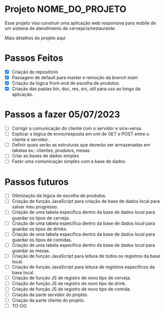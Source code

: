# Projeto NOME_DO_PROJETO #
Esse projeto visa construir uma aplicação web responsiva para mobile de um sistema de atendimento de cervejaria/restaurante.

Mais detalhes do projeto aqui

# Passos Feitos #
- [X] Criação do repositório
- [X] Passagem de default para master e remoção da branch main
- [X] Criação da lógica front-end de escolha de produtos.
- [X] Criação das pastas bin, doc, res, src, util para uso ao longo da aplicação.

# Passos a fazer 05/07/2023 #
- [ ] Corrigir a comunicação do cliente com o servidor e vice-versa.
- [ ] Explicar a lógica de envio/resposta em xml de GET e POST entre o cliente e servidor.
- [ ] Definir quais serão as estruturas que deverão ser armazenadas em tabelas ex.: clientes, produtos, mesas
- [ ] Criar as bases de dados simples
- [ ] Fazer uma comunicação simples com a base de dados

# Passos futuros #
- [ ] Otimização da lógica de escolha de produtos.
- [ ] Criação de função JavaScript para criação de base de dados local para salvar meu progresso.
- [ ] Criação de uma tabela específica dentro da base de dados local para guardar os tipos de cerveja.
- [ ] Criação de uma tabela específica dentro da base de dados local para guardar os tipos de drinks.
- [ ] Criação de uma tabela específica dentro da base de dados local para guardar os tipos de comidas.
- [ ] Criação de uma tabela específica dentro da base de dados local para guardar as mesas.
- [ ] Criação de função JavaScript para leitura de todos os registros da base local.
- [ ] Criação de função JavaScript para leitura de registros específicos da base local.
- [ ] Criação de função JS de registro de novo tipo de cerveja.
- [ ] Criação de função JS de registro de novo tipo de drink.
- [ ] Criação de função JS de registro de novo tipo de comida.
- [ ] Criação da parte servidor do projeto.
- [ ] Criação da parte cliente do projeto.
- [ ] TO-DO
